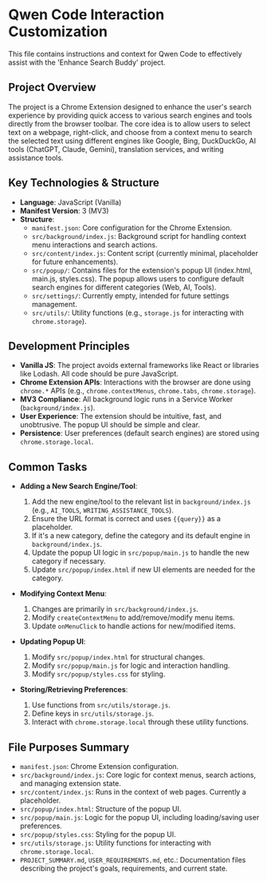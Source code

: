 # Qwen Code Interaction Customization

This file contains instructions and context for Qwen Code to effectively assist with the 'Enhance Search Buddy' project.

## Project Overview

The project is a Chrome Extension designed to enhance the user's search experience by providing quick access to various search engines and tools directly from the browser toolbar. The core idea is to allow users to select text on a webpage, right-click, and choose from a context menu to search the selected text using different engines like Google, Bing, DuckDuckGo, AI tools (ChatGPT, Claude, Gemini), translation services, and writing assistance tools.

## Key Technologies & Structure

- **Language**: JavaScript (Vanilla)
- **Manifest Version**: 3 (MV3)
- **Structure**:
  - `manifest.json`: Core configuration for the Chrome Extension.
  - `src/background/index.js`: Background script for handling context menu interactions and search actions.
  - `src/content/index.js`: Content script (currently minimal, placeholder for future enhancements).
  - `src/popup/`: Contains files for the extension's popup UI (index.html, main.js, styles.css). The popup allows users to configure default search engines for different categories (Web, AI, Tools).
  - `src/settings/`: Currently empty, intended for future settings management.
  - `src/utils/`: Utility functions (e.g., `storage.js` for interacting with `chrome.storage`).

## Development Principles

- **Vanilla JS**: The project avoids external frameworks like React or libraries like Lodash. All code should be pure JavaScript.
- **Chrome Extension APIs**: Interactions with the browser are done using `chrome.*` APIs (e.g., `chrome.contextMenus`, `chrome.tabs`, `chrome.storage`).
- **MV3 Compliance**: All background logic runs in a Service Worker (`background/index.js`).
- **User Experience**: The extension should be intuitive, fast, and unobtrusive. The popup UI should be simple and clear.
- **Persistence**: User preferences (default search engines) are stored using `chrome.storage.local`.

## Common Tasks

- **Adding a New Search Engine/Tool**:
  1. Add the new engine/tool to the relevant list in `background/index.js` (e.g., `AI_TOOLS`, `WRITING_ASSISTANCE_TOOLS`).
  2. Ensure the URL format is correct and uses `{{query}}` as a placeholder.
  3. If it's a new category, define the category and its default engine in `background/index.js`.
  4. Update the popup UI logic in `src/popup/main.js` to handle the new category if necessary.
  5. Update `src/popup/index.html` if new UI elements are needed for the category.

- **Modifying Context Menu**:
  1. Changes are primarily in `src/background/index.js`.
  2. Modify `createContextMenu` to add/remove/modify menu items.
  3. Update `onMenuClick` to handle actions for new/modified items.

- **Updating Popup UI**:
  1. Modify `src/popup/index.html` for structural changes.
  2. Modify `src/popup/main.js` for logic and interaction handling.
  3. Modify `src/popup/styles.css` for styling.

- **Storing/Retrieving Preferences**:
  1. Use functions from `src/utils/storage.js`.
  2. Define keys in `src/utils/storage.js`.
  3. Interact with `chrome.storage.local` through these utility functions.

## File Purposes Summary

- `manifest.json`: Chrome Extension configuration.
- `src/background/index.js`: Core logic for context menus, search actions, and managing extension state.
- `src/content/index.js`: Runs in the context of web pages. Currently a placeholder.
- `src/popup/index.html`: Structure of the popup UI.
- `src/popup/main.js`: Logic for the popup UI, including loading/saving user preferences.
- `src/popup/styles.css`: Styling for the popup UI.
- `src/utils/storage.js`: Utility functions for interacting with `chrome.storage.local`.
- `PROJECT_SUMMARY.md`, `USER_REQUIREMENTS.md`, etc.: Documentation files describing the project's goals, requirements, and current state.